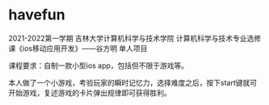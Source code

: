 # havefun
2021-2022第一学期 吉林大学计算机科学与技术学院 计算机科学与技术专业选修课《ios移动应用开发》——谷方明 单人项目

课程要求：自制一款小型ios app，包括但不限于游戏等。

本人做了一个小游戏，考验玩家的瞬时记忆力，选择难度之后，按下start键就可开始游戏，复述游戏的卡片弹出规律即可获得胜利。
